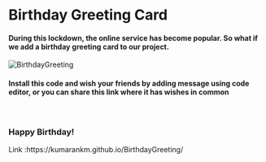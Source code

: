 # Birthday Greeting Card
<p align="center">
<h4>During this lockdown, the online service has become popular. So what if we add a birthday greeting card to our project.</h4>

![BirthdayGreeting](https://user-images.githubusercontent.com/60292723/115341065-7ea05c80-a1c5-11eb-9265-7076e19b421a.gif)

<h4>Install this code and wish your friends by adding message using code editor, or you can share this link where it has wishes in common<h4> <br>
  <h3>Happy Birthday!</h3>
Link :https://kumarankm.github.io/BirthdayGreeting/
  </p>
